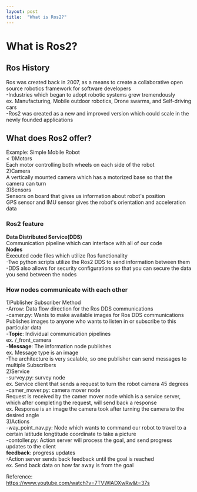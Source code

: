 ```yaml
---
layout: post
title:  "What is Ros2?"
---
```


# What is Ros2?
## Ros History
Ros was created back in 2007, as a means to create a collaborative open source robotics framework for software developers <br/>
-Industries which began to adopt robotic systems grew tremendously <br/>
ex. Manufacturing, Mobile outdoor robotics, Drone swarms, and Self-driving cars <br/>
-Ros2 was created as a new and improved version which could scale in the newly founded applications <br/>
## What does Ros2 offer? 
Example: Simple Mobile Robot <br/><
1)Motors <br/>
Each motor controlling both wheels on each side of the robot <br/>
2)Camera <br/>
A vertically mounted camera which has a motorized base so that the camera can turn <br/>
3)Sensors <br/>
Sensors on board that gives us information about robot's position <br/>
GPS sensor and IMU sensor gives the robot's orientation and acceleration data <br/>
### Ros2 feature
**Data Distributed Service(DDS)** <br/>
Communication pipeline which can interface with all of our code <br/>
**Nodes** <br/>
Executed code files which utilize Ros functionality <br/>
-Two python scripts utilize the Ros2 DDS to send information between them <br/>
-DDS also allows for security configurations so that you can secure the data you send between the nodes <br/>
### How nodes communicate with each other
1)Publisher Subscriber Method <br/>
-Arrow: Data flow direction for the Ros DDS communications <br/>
-camer.py: Wants to make available images for Ros DDS communications <br/>
Publishes images to anyone who wants to listen in or subscribe to this particular data <br/>
-**Topic**: Individual communication pipelines <br/>
ex. /_front_camera <br/>
-**Message**: The information node publishes <br/>
ex. Message type is an image <br/>
-The architecture is very scalable, so one publisher can send messages to multiple Subscribers <br/>
2)Service <br/>
-survey.py: survey node <br/>
ex. Service client that sends a request to turn the robot camera 45 degrees <br/>
-camer_mover.py: camera mover node <br/>
Request is received by the camer mover node which is a service server, which after completing the request, will send back a response <br/>
ex. Response is an image the camera took after turning the camera to the desired angle <br/>
3)Actions <br/>
-way_point_nav.py: Node which wants to command our robot to travel to a certain latitude longtitude coordinate to take a picture <br/>
-contoller.py: Action server will process the goal, and send progress updates to the client <br/>
**feedback**: progress updates <br/>
-Action server sends back feedback until the goal is reached <br/>
ex. Send back data on how far away is from the goal  <br/>


Reference: <br/>
https://www.youtube.com/watch?v=7TVWlADXwRw&t=37s <br/>
